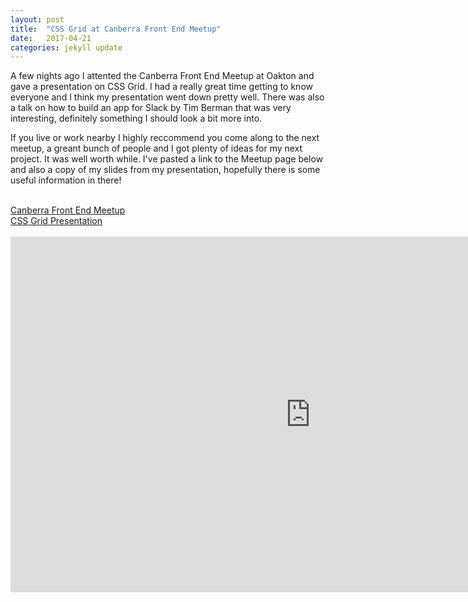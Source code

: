 ```yaml
---
layout: post
title:  "CSS Grid at Canberra Front End Meetup"
date:   2017-04-21
categories: jekyll update
---
```

A few nights ago I attented the Canberra Front End Meetup at Oakton and gave a presentation on CSS Grid. I had a really great time getting to know everyone and I think my presentation went down pretty well. There was also a talk on how to build an app for Slack by Tim Berman that was very interesting, definitely something I should look a bit more into.

If you live or work nearby I highly reccommend you come along to the next meetup, a greant bunch of people and I got plenty of ideas for my next project. It was well worth while. I've pasted a link to the Meetup page below and also a copy of my slides from my presentation, hopefully there is some useful information in there!

<br/>
<a href="https://www.meetup.com/Canberra-Front-End/">Canberra Front End Meetup</a><br/>
<a href="https://drive.google.com/open?id=1WoA3OdIof4-7IOd2udIe-SPvVHCBXnAhzpg5TWbFPQU">CSS Grid Presentation</a>
<br/>
<br/>
<iframe src="https://docs.google.com/presentation/d/1WoA3OdIof4-7IOd2udIe-SPvVHCBXnAhzpg5TWbFPQU/embed?start=false&loop=false&delayms=30000" frameborder="0" width="960" height="569" allowfullscreen="true" mozallowfullscreen="true" webkitallowfullscreen="true"></iframe>
